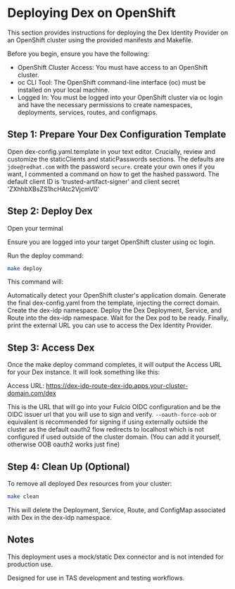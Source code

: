 # Deploying Dex on OpenShift
This section provides instructions for deploying the Dex Identity Provider on an OpenShift cluster using the provided manifests and Makefile.

Before you begin, ensure you have the following:

- OpenShift Cluster Access: You must have access to an OpenShift cluster.
- oc CLI Tool: The OpenShift command-line interface (oc) must be installed on your local machine.
- Logged In: You must be logged into your OpenShift cluster via oc login and have the necessary permissions to create namespaces, deployments, services, routes, and configmaps.

## Step 1: Prepare Your Dex Configuration Template
Open dex-config.yaml.template in your text editor.
Crucially, review and customize the staticClients and staticPasswords sections.
The defaults are `jdoe@redhat.com` with the password `secure`. create your own ones if you want, I commented a command on how to get the hashed password.
The default client ID is 'trusted-artifact-signer' and client secret 'ZXhhbXBsZS1hcHAtc2VjcmV0'

## Step 2: Deploy Dex
Open your terminal

Ensure you are logged into your target OpenShift cluster using oc login.

Run the deploy command:

```Bash
make deploy
```

This command will:

Automatically detect your OpenShift cluster's application domain.
Generate the final dex-config.yaml from the template, injecting the correct domain.
Create the dex-idp namespace.
Deploy the Dex Deployment, Service, and Route into the dex-idp namespace.
Wait for the Dex pod to be ready.
Finally, print the external URL you can use to access the Dex Identity Provider.

## Step 3: Access Dex
Once the make deploy command completes, it will output the Access URL for your Dex instance. It will look something like this:

Access URL: https://dex-idp-route-dex-idp.apps.your-cluster-domain.com/dex

This is the URL that will go into your Fulcio OIDC configuration and be the OIDC issuer url that you will use to sign and verify.
`--oauth-force-oob` or equivalent is recommended for signing if using externally outside the cluster as the default oauth2 flow redirects to localhost which is not configured if used outside of the cluster domain. (You can add it yourself, otherwise OOB oauth2 works just fine)

## Step 4: Clean Up (Optional)
To remove all deployed Dex resources from your cluster:

```Bash
make clean
```

This will delete the Deployment, Service, Route, and ConfigMap associated with Dex in the dex-idp namespace.

## Notes
This deployment uses a mock/static Dex connector and is not intended for production use.

Designed for use in TAS development and testing workflows.
